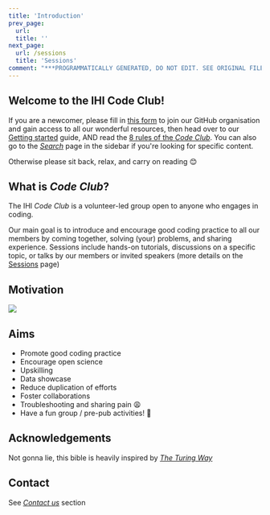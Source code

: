 ```yaml
---
title: 'Introduction'
prev_page:
  url: 
  title: ''
next_page:
  url: /sessions
  title: 'Sessions'
comment: "***PROGRAMMATICALLY GENERATED, DO NOT EDIT. SEE ORIGINAL FILES IN /content***"
---
```

## Welcome to the IHI Code Club!

If you are a newcomer, please fill in [this form](https://forms.office.com/Pages/ResponsePage.aspx?id=_oivH5ipW0yTySEKEdmlwmTLVShUkb9Nh40TgmRp95lUQjdSM0JDQzNPMURSRDZWTzFLRjY0WU1QMi4u
) to join our GitHub organisation and gain access to all our wonderful resources, then head over to our [Getting started](how_to_guides/getting_started) guide, AND read the [8 rules of the _Code Club_](rules). You can also go to the [_Search_](search) page in the sidebar if you're looking for specific content.

Otherwise please sit back, relax, and carry on reading 😊

## What is _Code Club_?
The IHI _Code Club_ is a volunteer-led group open to anyone who engages in coding.

Our main goal is to introduce and encourage good coding practice to all our members by coming together, solving (your) problems, and sharing experience. Sessions include hands-on tutorials, discussions on a specific topic, or talks by our members or invited speakers (more details on the [Sessions](sessions) page)

## Motivation
![](http://phdcomics.com/comics/archive/phd031214s.gif)

## Aims
- Promote good coding practice​
- Encourage open science
- Upskilling​
- Data showcase
- Reduce duplication of efforts​
- Foster collaborations​
- Troubleshooting and sharing pain​ 😩
- Have a fun group / pre-pub activities! 🍻

## Acknowledgements
Not gonna lie, this bible is heavily inspired by [_The Turing Way_](https://the-turing-way.netlify.com/introduction/introduction)

## Contact
See [_Contact us_](Contact) section
